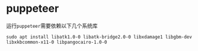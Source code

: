 # puppeteer

运行`puppeteer`需要依赖以下几个系统库

```shell
sudo apt install libatk1.0-0 libatk-bridge2.0-0 libxdamage1 libgbm-dev libxkbcommon-x11-0 libpangocairo-1.0-0

```

